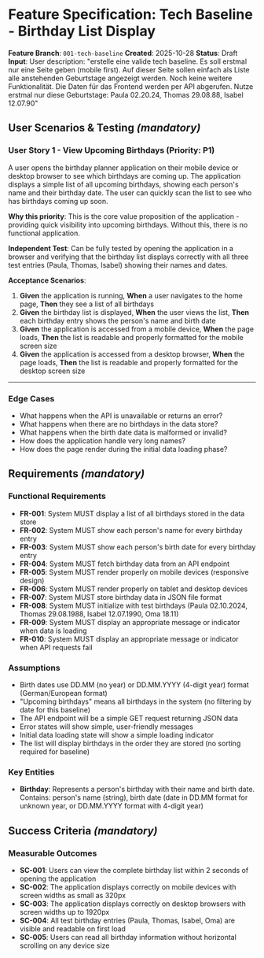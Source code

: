 # Feature Specification: Tech Baseline - Birthday List Display

**Feature Branch**: `001-tech-baseline`
**Created**: 2025-10-28
**Status**: Draft
**Input**: User description: "erstelle eine valide tech baseline. Es soll erstmal nur eine Seite geben (mobile first). Auf dieser Seite sollen einfach als Liste alle anstehenden Geburtstage angezeigt werden. Noch keine weitere Funktionalität. Die Daten für das Frontend werden per API abgerufen. Nutze erstmal nur diese Geburtstage: Paula 02.20.24, Thomas 29.08.88, Isabel 12.07.90"

## User Scenarios & Testing *(mandatory)*

### User Story 1 - View Upcoming Birthdays (Priority: P1)

A user opens the birthday planner application on their mobile device or desktop browser to see which birthdays are coming up. The application displays a simple list of all upcoming birthdays, showing each person's name and their birthday date. The user can quickly scan the list to see who has birthdays coming up soon.

**Why this priority**: This is the core value proposition of the application - providing quick visibility into upcoming birthdays. Without this, there is no functional application.

**Independent Test**: Can be fully tested by opening the application in a browser and verifying that the birthday list displays correctly with all three test entries (Paula, Thomas, Isabel) showing their names and dates.

**Acceptance Scenarios**:

1. **Given** the application is running, **When** a user navigates to the home page, **Then** they see a list of all birthdays
2. **Given** the birthday list is displayed, **When** the user views the list, **Then** each birthday entry shows the person's name and birth date
3. **Given** the application is accessed from a mobile device, **When** the page loads, **Then** the list is readable and properly formatted for the mobile screen size
4. **Given** the application is accessed from a desktop browser, **When** the page loads, **Then** the list is readable and properly formatted for the desktop screen size

---

### Edge Cases

- What happens when the API is unavailable or returns an error?
- What happens when there are no birthdays in the data store?
- What happens when the birth date data is malformed or invalid?
- How does the application handle very long names?
- How does the page render during the initial data loading phase?

## Requirements *(mandatory)*

### Functional Requirements

- **FR-001**: System MUST display a list of all birthdays stored in the data store
- **FR-002**: System MUST show each person's name for every birthday entry
- **FR-003**: System MUST show each person's birth date for every birthday entry
- **FR-004**: System MUST fetch birthday data from an API endpoint
- **FR-005**: System MUST render properly on mobile devices (responsive design)
- **FR-006**: System MUST render properly on tablet and desktop devices
- **FR-007**: System MUST store birthday data in JSON file format
- **FR-008**: System MUST initialize with test birthdays (Paula 02.10.2024, Thomas 29.08.1988, Isabel 12.07.1990, Oma 18.11)
- **FR-009**: System MUST display an appropriate message or indicator when data is loading
- **FR-010**: System MUST display an appropriate message or indicator when API requests fail

### Assumptions

- Birth dates use DD.MM (no year) or DD.MM.YYYY (4-digit year) format (German/European format)
- "Upcoming birthdays" means all birthdays in the system (no filtering by date for this baseline)
- The API endpoint will be a simple GET request returning JSON data
- Error states will show simple, user-friendly messages
- Initial data loading state will show a simple loading indicator
- The list will display birthdays in the order they are stored (no sorting required for baseline)

### Key Entities

- **Birthday**: Represents a person's birthday with their name and birth date. Contains: person's name (string), birth date (date in DD.MM format for unknown year, or DD.MM.YYYY format with 4-digit year)

## Success Criteria *(mandatory)*

### Measurable Outcomes

- **SC-001**: Users can view the complete birthday list within 2 seconds of opening the application
- **SC-002**: The application displays correctly on mobile devices with screen widths as small as 320px
- **SC-003**: The application displays correctly on desktop browsers with screen widths up to 1920px
- **SC-004**: All test birthday entries (Paula, Thomas, Isabel, Oma) are visible and readable on first load
- **SC-005**: Users can read all birthday information without horizontal scrolling on any device size
